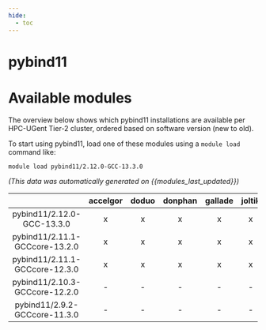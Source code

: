 ```yaml
---
hide:
  - toc
---
```


pybind11
========

# Available modules


The overview below shows which pybind11 installations are available per HPC-UGent Tier-2 cluster, ordered based on software version (new to old).

To start using pybind11, load one of these modules using a `module load` command like:

```shell
module load pybind11/2.12.0-GCC-13.3.0
```

*(This data was automatically generated on {{modules_last_updated}})*  

| |accelgor|doduo|donphan|gallade|joltik|shinx|
| :---: | :---: | :---: | :---: | :---: | :---: | :---: |
|pybind11/2.12.0-GCC-13.3.0|x|x|x|x|x|x|
|pybind11/2.11.1-GCCcore-13.2.0|x|x|x|x|x|x|
|pybind11/2.11.1-GCCcore-12.3.0|x|x|x|x|x|x|
|pybind11/2.10.3-GCCcore-12.2.0|-|-|-|-|-|x|
|pybind11/2.9.2-GCCcore-11.3.0|-|-|-|-|-|x|
